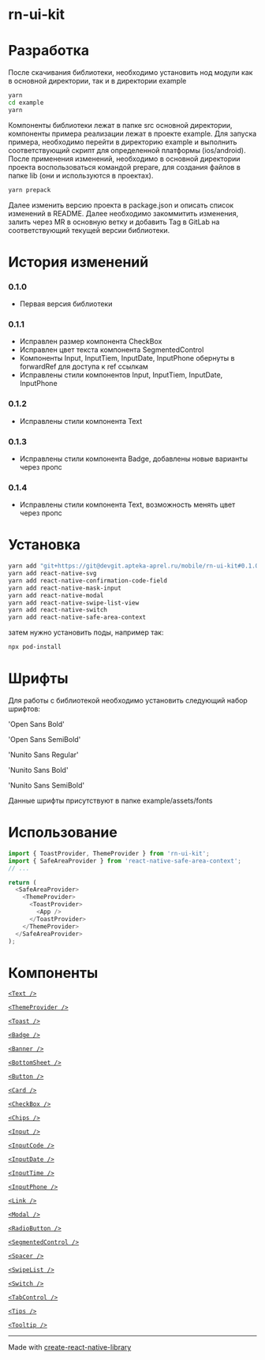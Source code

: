 # rn-ui-kit

# Разработка

После скачивания библиотеки, необходимо установить нод модули как в основной директории, так и в директории example

```sh
yarn
cd example
yarn
```

Компоненты библиотеки лежат в папке src основной директории, компоненты примера реализации лежат в проекте example.
Для запуска примера, необходимо перейти в директорию example и выполнить соответствующий скрипт для определенной платформы (ios/android). После применения изменений, необходимо в основной директории проекта воспользоваться командой prepare, для создания файлов в папке lib (они и используются в проектах).

```sh
yarn prepack
```

Далее изменить версию проекта в package.json и описать список изменений в README. Далее необходимо закоммитить изменения, залить через MR в основную ветку и добавить Tag в GitLab на соответствующий текущей версии библиотеки.

# История изменений

### 0.1.0

- Первая версия библиотеки

### 0.1.1

- Исправлен размер компонента CheckBox
- Исправлен цвет текста компонента SegmentedControl
- Компоненты Input, InputTiem, InputDate, InputPhone обернуты в forwardRef для доступа к ref ссылкам
- Исправлены стили компонентов Input, InputTiem, InputDate, InputPhone

### 0.1.2

- Исправлены стили компонента Text

### 0.1.3

- Исправлены стили компонента Badge, добавлены новые варианты через пропс

### 0.1.4

- Исправлены стили компонента Text, возможность менять цвет через пропс

# Установка

```sh
yarn add "git+https://git@devgit.apteka-aprel.ru/mobile/rn-ui-kit#0.1.0"
yarn add react-native-svg
yarn add react-native-confirmation-code-field
yarn add react-native-mask-input
yarn add react-native-modal
yarn add react-native-swipe-list-view
yarn add react-native-switch
yarn add react-native-safe-area-context
```

затем нужно установить поды, например так:

```sh
npx pod-install
```

# Шрифты

Для работы с библиотекой необходимо установить следующий набор шрифтов:

'Open Sans Bold'

'Open Sans SemiBold'

'Nunito Sans Regular'

'Nunito Sans Bold'

'Nunito Sans SemiBold'

Данные шрифты присутствуют в папке example/assets/fonts

# Использование

```js
import { ToastProvider, ThemeProvider } from 'rn-ui-kit';
import { SafeAreaProvider } from 'react-native-safe-area-context';
// ...

return (
  <SafeAreaProvider>
    <ThemeProvider>
      <ToastProvider>
        <App />
      </ToastProvider>
    </ThemeProvider>
  </SafeAreaProvider>
);
```

# Компоненты

[`<Text />`](docs/text.md)

[`<ThemeProvider />`](docs/themeProvider.md)

[`<Toast />`](docs/toast.md)

[`<Badge />`](docs/badge.md)

[`<Banner />`](docs/banner.md)

[`<BottomSheet />`](docs/bottomSheet.md)

[`<Button />`](docs/button.md)

[`<Card />`](docs/card.md)

[`<CheckBox />`](docs/checkbox.md)

[`<Chips />`](docs/chips.md)

[`<Input />`](docs/input.md)

[`<InputCode />`](docs/inputCode.md)

[`<InputDate />`](docs/inputDate.md)

[`<InputTime />`](docs/inputTime.md)

[`<InputPhone />`](docs/inputPhone.md)

[`<Link />`](docs/link.md)

[`<Modal />`](docs/modal.md)

[`<RadioButton />`](docs/radioButton.md)

[`<SegmentedControl />`](docs/segmentedControl.md)

[`<Spacer />`](docs/spacer.md)

[`<SwipeList />`](docs/swipeList.md)

[`<Switch />`](docs/switch.md)

[`<TabControl />`](docs/tabControl.md)

[`<Tips />`](docs/tips.md)

[`<Tooltip />`](docs/tooltip.md)

---

Made with [create-react-native-library](https://github.com/callstack/react-native-builder-bob)
